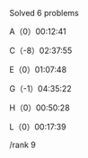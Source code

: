 Solved 6 problems 

A（0）00:12:41

C（-8）02:37:55

E（0）01:07:48

G（-1）04:35:22

H（0）00:50:28

L（0）00:17:39

/rank 9

